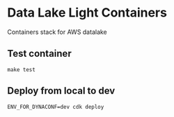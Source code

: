 # Data Lake Light Containers

Containers stack for AWS datalake

## 

## Test container

```shell
make test
```

## Deploy from local to dev

```shell
ENV_FOR_DYNACONF=dev cdk deploy
```